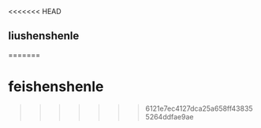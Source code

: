 <<<<<<< HEAD
## liushenshenle
=======
# feishenshenle
>>>>>>> 6121e7ec4127dca25a658ff438355264ddfae9ae
